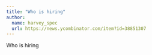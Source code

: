 ```yaml
---
title: "Who is hiring"
author:
  name: harvey_spec
  url: https://news.ycombinator.com/item?id=38851307
---
```

Who is hiring
